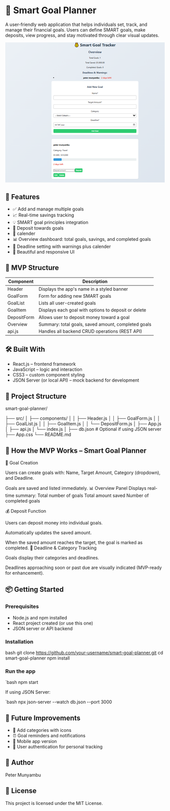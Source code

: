 # 🎯 Smart Goal Planner

A user-friendly web application that helps individuals set, track, and manage their financial goals. Users can define SMART goals, make deposits, view progress, and stay motivated through clear visual updates.

![how it appears after adding goal, and deposit](image-1.png)

## 🚀 Features

- ✅ Add and manage multiple goals
- 📈 Real-time savings tracking
- 💡 SMART goal principles integration
- 🏦 Deposit towards goals
- 📅 calender
- 📊 Overview dashboard: total goals, savings, and completed goals
- 📅 Deadline setting with warnings plus calender
- 🎨 Beautiful and responsive UI

## 🧠 MVP Structure

| Component   | Description                                          |
| ----------- | ---------------------------------------------------- |
| Header      | Displays the app's name in a styled banner           |
| GoalForm    | Form for adding new SMART goals                      |
| GoalList    | Lists all user-created goals                         |
| GoalItem    | Displays each goal with options to deposit or delete |
| DepositForm | Allows user to deposit money toward a goal           |
| Overview    | Summary: total goals, saved amount, completed goals  |
| api.js      | Handles all backend CRUD operations (REST API)       |

## 🛠️ Built With

- React.js – frontend framework
- JavaScript – logic and interaction
- CSS3 – custom component styling
- JSON Server (or local API) – mock backend for development

## 📂 Project Structure

smart-goal-planner/

├── src/
│ ├── components/
│ │ ├── Header.js
│ │ ├── GoalForm.js
│ │ ├── GoalList.js
│ │ ├── GoalItem.js
│ │ └── DepositForm.js
│ ├── App.js
│ ├── api.js
│ └── index.js
│
├── db.json # Optional if using JSON server
├── App.css
└── README.md

## 🚀 How the MVP Works – Smart Goal Planner

🎯 Goal Creation

Users can create goals with:
Name, Target Amount, Category (dropdown), and Deadline.

Goals are saved and listed immediately.
📊 Overview Panel
Displays real-time summary:
Total number of goals
Total amount saved
Number of completed goals

💰 Deposit Function

Users can deposit money into individual goals.

Automatically updates the saved amount.

When the saved amount reaches the target, the goal is marked as completed.
📅 Deadline & Category Tracking

Goals display their categories and deadlines.

Deadlines approaching soon or past due are visually indicated (MVP-ready for enhancement).

## 📦 Getting Started

### Prerequisites

- Node.js and npm installed
- React project created (or use this one)
- JSON server or API backend

### Installation

bash
git clone https://github.com/your-username/smart-goal-planner.git
cd smart-goal-planner
npm install

### Run the app

`bash
npm start

If using JSON Server:

`bash
npx json-server --watch db.json --port 3000

## 🧪 Future Improvements

- 🎯 Add categories with icons
- ⏰ Goal reminders and notifications
- 📱 Mobile app version
- 🔐 User authentication for personal tracking

## 🙌 Author

Peter Munyambu

## 📄 License

This project is licensed under the MIT License.
